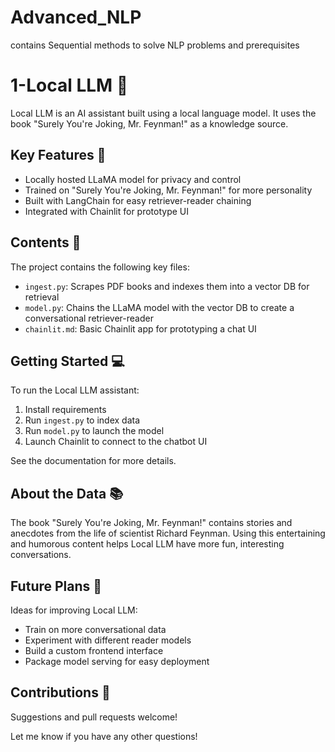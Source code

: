 # Advanced_NLP
contains Sequential methods to solve NLP problems and prerequisites


# 1-Local LLM 🤖

Local LLM is an AI assistant built using a local language model. It uses the book "Surely You're Joking, Mr. Feynman!" as a knowledge source.

## Key Features 🚀

- Locally hosted LLaMA model for privacy and control
- Trained on "Surely You're Joking, Mr. Feynman!" for more personality 
- Built with LangChain for easy retriever-reader chaining
- Integrated with Chainlit for prototype UI

## Contents 📂

The project contains the following key files:

- `ingest.py`: Scrapes PDF books and indexes them into a vector DB for retrieval  
- `model.py`: Chains the LLaMA model with the vector DB to create a conversational retriever-reader
- `chainlit.md`: Basic Chainlit app for prototyping a chat UI 

## Getting Started 💻

To run the Local LLM assistant:

1. Install requirements
2. Run `ingest.py` to index data
3. Run `model.py` to launch the model 
4. Launch Chainlit to connect to the chatbot UI

See the documentation for more details.

## About the Data 📚

The book "Surely You're Joking, Mr. Feynman!" contains stories and anecdotes from the life of scientist Richard Feynman. Using this entertaining and humorous content helps Local LLM have more fun, interesting conversations.

## Future Plans 🚧

Ideas for improving Local LLM:

- Train on more conversational data
- Experiment with different reader models 
- Build a custom frontend interface
- Package model serving for easy deployment

## Contributions 🤝

Suggestions and pull requests welcome!

Let me know if you have any other questions!
